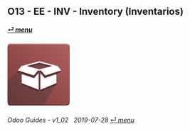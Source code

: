 ## O13 - EE - INV - Inventory (Inventarios)
#### [_&#x23CE; menu_](/o13/ee/o13-ee-guides_menu.md)  
### ![inv](/doc/img/stock.png)
	
###### Odoo Guides - v1_02 &nbsp; 2019-07-28  [_&#x23CE; menu_](/o13/ee/o13-ee-guides_menu.md)  
